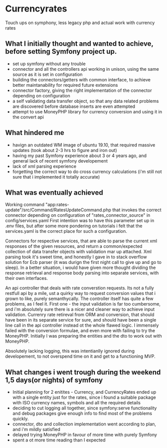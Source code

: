 # Currencyrates
Touch ups on symphony, less legacy php and actual work with currency rates

## What I initially thought and wanted to achieve, before setting Symfony project up.

- set up symfony without any trouble
- connector and all the controllers api working in unison, using the same source as it is set in configuration
- building the connectors/getters with common interface, to achieve better maintanability for required future extensions
- connector factory, giving the right implementation of the connector depending on configuration
- a self validating data transfer object, so that any data related problems are discovered before database inserts are even attempted
- attempt to use MoneyPHP library for currency conversion and using it in the convert api

## What hindered me

- havign an outdated WM image of ubuntu 19.10, that required massive updates (took about 2-3 hrs to figure and iron out)
- having my past Symfony experience about 3 or 4 years ago, and general lack of recent symfony developement
- lack of xml parsing experience
- forgetting the correct way to do cross currency calculations (i'm still not sure that i implemented it totally accurate)

## What was eventually achieved

  Working command "app:rates-update"/src/Command/RatesUpdateCommand.php that invokes the correct connector depending on configuration of
"rates_connector_source" in config/services.yaml First intention was to have this parameter set up in .env files, but after some more 
pondering on tutorials i felt that the services.yaml is the correct place for such a configuration.

  Connectors for respective services, that are able to parse the current xml responses of the given resources, and return a common/expected
collection of data transfer objects with validation mar up attached. Xml parsing took it's sweet time, and honestly I gave in to stack overflow solution
for Ecb parser (it was durign the first night call to give up and go to sleep). In a better situation, i would have given more thought dividing the response
retrieval and response body parsing into separate services, with their own interfaces.

  An api controller that deals with rate converstion requests. Its not a fully restfull api by a mile, ust a quirky way to request conversion values that i 
grown to like, purely semanthycally. The controller itself has quite a few problems, as I feel it. First one - the input validation is far too cumbersome, and i'm
absolutely sure there is a nicer and cleaner way to achieve input validation. Currenry rate retireval from ORM and conversion, that should have been in its separate service for sure, and should have been a single line call in the api controller instead ot the whole flawed logic. I immensely failed with the conversion formulae, and even more with failing to try the MoneyPHP. Initially I was preparing the entities and the dto to work out with MoneyPHP.

  Absolutely lacking logging, this was intentianlly ignored during developement, to not overspend time on it and get to a functioning MVP.

## What changes i went trough during the weekend 1,5 days(or nights) of symfony
- Initial planning for 2 enitites - Currency, and CurrencyRates ended up with a single entity just for the rates, since i found a suitable package
with ISO currency names, symbols and all the required details
- deciding to cut logging all together, since symfony:serve functionality and debug packages give enough info to find most of the problems quickly.
- connector, dto and collection implementation went according to plan, and i'm mildly satisfied
- delayed trying MoneyPHP in favour of more time with purely Symfony 
- spent a ot more time reading than I expected
